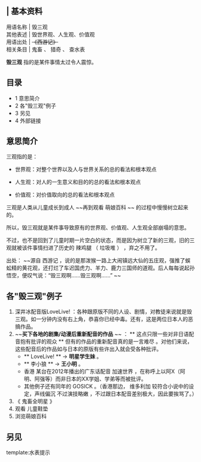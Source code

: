 |  **基本资料**  
---  
用语名称  |  毁三观   
其他表述  |  毁世界观、人生观、价值观   
用语出处  |  ~~《西游记》~~  
相关条目  |  鬼畜  、  猎奇  、  查水表   
  
**毁三观** 指的是某件事情太过令人震惊。

##  目录

  * 1  意思简介 
  * 2  各"毁三观"例子 
  * 3  另见 
  * 4  外部链接 

##  意思简介

三观指的是：

  * 世界观：对整个世界以及人与世界关系的总的看法和根本观点 

  * 人生观：对人的一生意义和目的的总的看法和根本观点 

  * 价值观：对价值取向的总的看法和根本观点 

三观是人类从儿童成长到成人 ~~再到观看 萌娘百科  ~~ 的过程中慢慢树立起来的。

所以，毁三观就是某件事导致原有的世界观、价值观、人生观全部崩塌的意思。

不过，也不是回到了儿童时期一片空白的状态，而是因为树立了新的三观，旧的三观就被该件事情扫进了历史的  辣鸡腿  （  垃圾堆  ）  ，弃之不用了。

出处： ~~源自 西游记
，说的是那泼猴一路上大闹镇远大仙的五庄观，强推了蜈蚣精的黄花观，还打烂了车迟国虎力、羊力、鹿力三国师的道观。后人每每说起孙悟空，便叹气说：“毁三观啊……毁三观啊……”
~~

##  各"毁三观"例子

  1. 深井冰配音版LoveLive!  ：各种跟原版不同的人设、剧情，对教徒来说就是毁三观。如一分钟内没有右上角，恭喜你已经中毒。还有，这是两位日本人的恶搞作品。 
  2. ~~**买下各地的剧集/动漫后重新配音的作品** ~~ ： ** 这点只限一些对非日语配音抱有批评的观众  ** 但有的作品的重新配音真的是一言难尽  。对他们来说，这些配音后的作品如与日本的原版有些许出入就会受各种批评。 
     * ** LoveLive!  ** → **明星学生妹** 。 
     * ** 李小狼  ** → **王小明** 。 
     * 香港  某台在2012年播出的广东话配音  加速世界  ，在称呼上以阿X（阿明、阿强等）而非日本的XX学姐、学弟等而被批评。 
     * 其他例子还有同年的  GOSICK  。（香港那边，  维多利加  较符合小说中的设定，声线偏沉  不过演技略嫩  ，不过跟日本配音差别极大，因此要挨骂了。） 
  3. 《  鬼畜全明星  》 
  4. 观看  儿童鞋垫 
  5. 浏览萌娘百科 

##  另见

template:水表提示